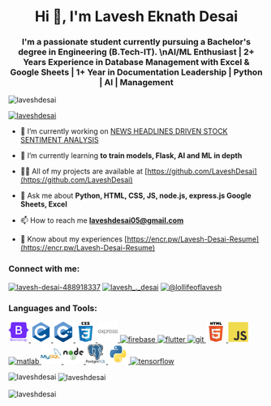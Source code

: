 <h1 align="center">Hi 👋, I'm Lavesh Eknath Desai</h1>
<h3 align="center">I'm a passionate student currently pursuing a Bachelor's degree in Engineering (B.Tech-IT). \nAI/ML Enthusiast | 2+ Years Experience in Database Management with Excel & Google Sheets | 1+ Year in Documentation Leadership | Python | AI | Management</h3>

<p align="left"> <img src="https://komarev.com/ghpvc/?username=laveshdesai&label=Profile%20views&color=0e75b6&style=flat" alt="laveshdesai" /> </p>

<p align="left"> <a href="https://github.com/ryo-ma/github-profile-trophy"><img src="https://github-profile-trophy.vercel.app/?username=laveshdesai" alt="laveshdesai" /></a> </p>

- 🔭 I’m currently working on [NEWS HEADLINES DRIVEN STOCK SENTIMENT ANALYSIS](https://github.com/LaveshDesai/StockPrediction_Project)

- 🌱 I’m currently learning **to train models, Flask, AI and ML in depth**

- 👨‍💻 All of my projects are available at [https://github.com/LaveshDesai](https://github.com/LaveshDesai)

- 💬 Ask me about **Python, HTML, CSS, JS, node.js, express.js Google Sheets, Excel**

- 📫 How to reach me **laveshdesai05@gmail.com**

- 📄 Know about my experiences [https://encr.pw/Lavesh-Desai-Resume](https://encr.pw/Lavesh-Desai-Resume)

<h3 align="left">Connect with me:</h3>
<p align="left">
<a href="https://linkedin.com/in/lavesh-desai-488918337" target="blank"><img align="center" src="https://raw.githubusercontent.com/rahuldkjain/github-profile-readme-generator/master/src/images/icons/Social/linked-in-alt.svg" alt="lavesh-desai-488918337" height="30" width="40" /></a>
<a href="https://instagram.com/lavesh_._desai" target="blank"><img align="center" src="https://raw.githubusercontent.com/rahuldkjain/github-profile-readme-generator/master/src/images/icons/Social/instagram.svg" alt="lavesh_._desai" height="30" width="40" /></a>
<a href="https://www.youtube.com/c/@lollifeoflavesh" target="blank"><img align="center" src="https://raw.githubusercontent.com/rahuldkjain/github-profile-readme-generator/master/src/images/icons/Social/youtube.svg" alt="@lollifeoflavesh" height="30" width="40" /></a>
</p>

<h3 align="left">Languages and Tools:</h3>
<p align="left"> <a href="https://getbootstrap.com" target="_blank" rel="noreferrer"> <img src="https://raw.githubusercontent.com/devicons/devicon/master/icons/bootstrap/bootstrap-plain-wordmark.svg" alt="bootstrap" width="40" height="40"/> </a> <a href="https://www.cprogramming.com/" target="_blank" rel="noreferrer"> <img src="https://raw.githubusercontent.com/devicons/devicon/master/icons/c/c-original.svg" alt="c" width="40" height="40"/> </a> <a href="https://www.w3schools.com/cpp/" target="_blank" rel="noreferrer"> <img src="https://raw.githubusercontent.com/devicons/devicon/master/icons/cplusplus/cplusplus-original.svg" alt="cplusplus" width="40" height="40"/> </a> <a href="https://www.w3schools.com/css/" target="_blank" rel="noreferrer"> <img src="https://raw.githubusercontent.com/devicons/devicon/master/icons/css3/css3-original-wordmark.svg" alt="css3" width="40" height="40"/> </a> <a href="https://expressjs.com" target="_blank" rel="noreferrer"> <img src="https://raw.githubusercontent.com/devicons/devicon/master/icons/express/express-original-wordmark.svg" alt="express" width="40" height="40"/> </a> <a href="https://firebase.google.com/" target="_blank" rel="noreferrer"> <img src="https://www.vectorlogo.zone/logos/firebase/firebase-icon.svg" alt="firebase" width="40" height="40"/> </a> <a href="https://flutter.dev" target="_blank" rel="noreferrer"> <img src="https://www.vectorlogo.zone/logos/flutterio/flutterio-icon.svg" alt="flutter" width="40" height="40"/> </a> <a href="https://git-scm.com/" target="_blank" rel="noreferrer"> <img src="https://www.vectorlogo.zone/logos/git-scm/git-scm-icon.svg" alt="git" width="40" height="40"/> </a> <a href="https://www.w3.org/html/" target="_blank" rel="noreferrer"> <img src="https://raw.githubusercontent.com/devicons/devicon/master/icons/html5/html5-original-wordmark.svg" alt="html5" width="40" height="40"/> </a> <a href="https://developer.mozilla.org/en-US/docs/Web/JavaScript" target="_blank" rel="noreferrer"> <img src="https://raw.githubusercontent.com/devicons/devicon/master/icons/javascript/javascript-original.svg" alt="javascript" width="40" height="40"/> </a> <a href="https://www.mathworks.com/" target="_blank" rel="noreferrer"> <img src="https://upload.wikimedia.org/wikipedia/commons/2/21/Matlab_Logo.png" alt="matlab" width="40" height="40"/> </a> <a href="https://www.mysql.com/" target="_blank" rel="noreferrer"> <img src="https://raw.githubusercontent.com/devicons/devicon/master/icons/mysql/mysql-original-wordmark.svg" alt="mysql" width="40" height="40"/> </a> <a href="https://nodejs.org" target="_blank" rel="noreferrer"> <img src="https://raw.githubusercontent.com/devicons/devicon/master/icons/nodejs/nodejs-original-wordmark.svg" alt="nodejs" width="40" height="40"/> </a> <a href="https://www.postgresql.org" target="_blank" rel="noreferrer"> <img src="https://raw.githubusercontent.com/devicons/devicon/master/icons/postgresql/postgresql-original-wordmark.svg" alt="postgresql" width="40" height="40"/> </a> <a href="https://www.python.org" target="_blank" rel="noreferrer"> <img src="https://raw.githubusercontent.com/devicons/devicon/master/icons/python/python-original.svg" alt="python" width="40" height="40"/> </a> <a href="https://www.tensorflow.org" target="_blank" rel="noreferrer"> <img src="https://www.vectorlogo.zone/logos/tensorflow/tensorflow-icon.svg" alt="tensorflow" width="40" height="40"/> </a> </p>

<p><img align="left" src="https://github-readme-stats.vercel.app/api/top-langs?username=laveshdesai&show_icons=true&locale=en&layout=compact" alt="laveshdesai" /></p>

<p>&nbsp;<img align="center" src="https://github-readme-stats.vercel.app/api?username=laveshdesai&show_icons=true&locale=en" alt="laveshdesai" /></p>

<p><img align="center" src="https://github-readme-streak-stats.herokuapp.com/?user=laveshdesai&" alt="laveshdesai" /></p>
